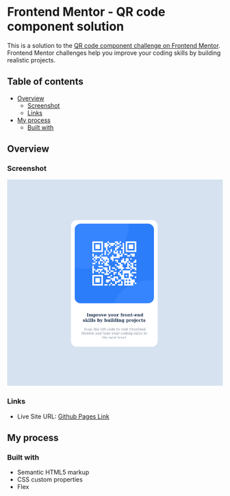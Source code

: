 # Frontend Mentor - QR code component solution

This is a solution to the [QR code component challenge on Frontend Mentor](https://www.frontendmentor.io/challenges/qr-code-component-iux_sIO_H). Frontend Mentor challenges help you improve your coding skills by building realistic projects. 

## Table of contents

- [Overview](#overview)
  - [Screenshot](#screenshot)
  - [Links](#links)
- [My process](#my-process)
  - [Built with](#built-with)
## Overview

### Screenshot

![](./images/readmeScreenshot.png)


### Links

- Live Site URL: [Github Pages Link](https://xmosphere.github.io/frontendmentor-qr-component/)

## My process

### Built with

- Semantic HTML5 markup
- CSS custom properties
- Flex

